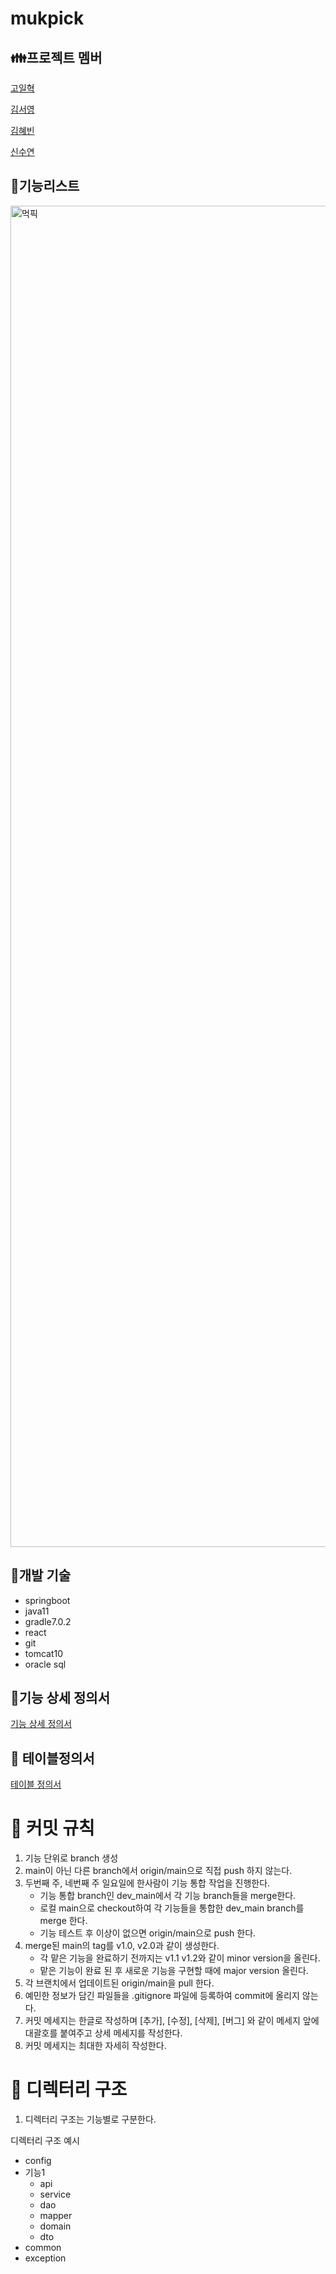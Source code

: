 # mukpick


## 👪프로젝트 멤버

[고일혁](https://github.com/koilhyuk)

[김서영](https://github.com/seoyyyy)

[김혜빈](https://github.com/hbin99)

[신수연](https://github.com/rma1057)

## 🍍기능리스트

<img width="2146" alt="먹픽" src="https://user-images.githubusercontent.com/54252085/126858741-005dd698-885e-4e77-ae0f-1802c6dee681.png">


## 🥑개발 기술

- springboot
- java11
- gradle7.0.2
- react
- git
- tomcat10
- oracle sql

## 🥕기능 상세 정의서

[기능 상세 정의서](https://docs.google.com/spreadsheets/d/17x7B2sLc9nB7mzgeUx4PosnLQnQa96lVDvcq-8DyTg4/edit?usp=sharing)

## 🍒 테이블정의서

[테이블 정의서](https://docs.google.com/spreadsheets/d/1PX5RF2CDvRfBcd2lHBmYPKD5pnriD_d6PYupaWuXPmg/edit?usp=sharing)

# 🐨  커밋 규칙

1. 기능 단위로 branch 생성
2. main이 아닌 다른 branch에서 origin/main으로 직접 push 하지 않는다.
3. 두번째 주, 네번째 주 일요일에 한사람이 기능 통합 작업을 진행한다.
    - 기능 통합 branch인 dev_main에서 각 기능 branch들을 merge한다.
    - 로컬 main으로 checkout하여 각 기능들을 통합한 dev_main branch를 merge 한다.
    - 기능 테스트 후 이상이 없으면 origin/main으로 push 한다.
4. merge된 main의 tag를 v1.0, v2.0과 같이 생성한다.
    - 각 맡은 기능을 완료하기 전까지는 v1.1 v1.2와 같이 minor version을 올린다.
    - 맡은 기능이 완료 된 후 새로운 기능을 구현할 때에 major version 올린다.
5. 각 브랜치에서 업데이트된 origin/main을 pull 한다.
6. 예민한 정보가 담긴 파일들을 .gitignore 파일에 등록하여 commit에 올리지 않는다.
7. 커밋 메세지는 한글로 작성하며 [추가], [수정], [삭제], [버그] 와 같이 메세지 앞에 대괄호를 붙여주고 상세 메세지를 작성한다.
8. 커밋 메세지는 최대한 자세히 작성한다.

# 🥝 디렉터리 구조

1. 디렉터리 구조는 기능별로 구분한다.

디렉터리 구조 예시

- config
- 기능1
    - api
    - service
    - dao
    - mapper
    - domain
    - dto
- common
- exception
